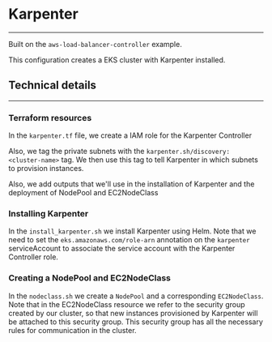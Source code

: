# Karpenter
---

Built on the `aws-load-balancer-controller` example.

This configuration creates a EKS cluster with Karpenter installed.

## Technical details
---

### Terraform resources

In the `karpenter.tf` file, we create a IAM role for the Karpenter Controller

Also, we tag the private subnets with the `karpenter.sh/discovery: <cluster-name>` tag. We then
use this tag to tell Karpenter in which subnets to provision instances.

Also, we add outputs that we'll use in the installation of Karpenter and the deployment of NodePool and EC2NodeClass

### Installing Karpenter
In the `install_karpenter.sh` we install Karpenter using Helm.
Note that we need to set the `eks.amazonaws.com/role-arn` annotation on the `karpenter` serviceAccount to associate the service account with the Karpenter Controller role.

### Creating a NodePool and EC2NodeClass
In the `nodeclass.sh` we create a `NodePool` and a corresponding `EC2NodeClass`.
Note that in the EC2NodeClass resource we refer to the security group created by our cluster, so that new instances provisioned 
by Karpenter will be attached to this security group. This security group has all the necessary rules for communication in the cluster. 

